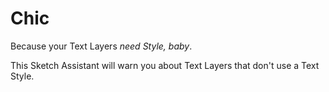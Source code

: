 # Chic

Because your Text Layers _need Style, baby_.

This Sketch Assistant will warn you about Text Layers that don't use a Text Style.
